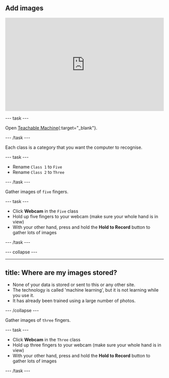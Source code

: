 ## Add images

<html>
<div style="position: relative; overflow: hidden; padding-top: 56.25%;">
<p><iframe style="position: absolute; top: 0; left: 0; right: 0; width: 100%; height: 100%; border: none;" src="https://www.youtube.com/embed/_wiysD801kI?rel=0&cc_load_policy=1" allowfullscreen allow="accelerometer; autoplay; clipboard-write; encrypted-media; gyroscope; picture-in-picture; web-share"></iframe></p>
</div>
</html>

--- task ---

Open [Teachable Machine](https://rpf.io/tm){:target="_blank"}.

--- /task ---

Each class is a category that you want the computer to recognise.

--- task ---

- Rename `Class 1` to `Five` 
- Rename `Class 2` to `Three`

--- /task ---

Gather images of `five` fingers.

--- task ---

- Click **Webcam** in the `Five` class
- Hold up five fingers to your webcam (make sure your whole hand is in view)
- With your other hand, press and hold the **Hold to Record** button to gather lots of images

--- /task ---

--- collapse ---

---
title: Where are my images stored?
---

- None of your data is stored or sent to this or any other site.
- The technology is called 'machine learning', but it is not learning while you use it. 
- It has already been trained using a large number of photos.

--- /collapse ---

Gather images of `three` fingers.

--- task ---

- Click **Webcam** in the `Three` class
- Hold up three fingers to your webcam (make sure your whole hand is in view)
- With your other hand, press and hold the **Hold to Record** button to gather lots of images

--- /task ---
